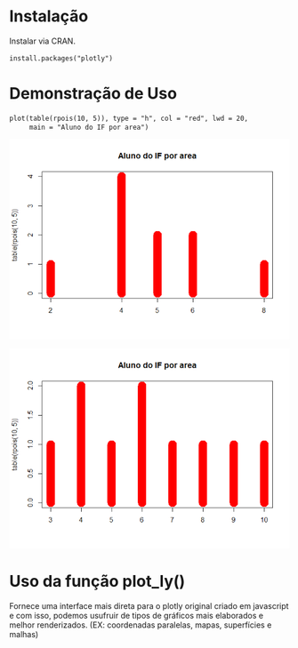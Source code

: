 # Instalação

Instalar via CRAN.

    install.packages("plotly")

# Demonstração de Uso

    plot(table(rpois(10, 5)), type = "h", col = "red", lwd = 20,
         main = "Aluno do IF por area")

![](plotly_files/figure-markdown_strict/unnamed-chunk-2-1.png)

![](plotly_files/figure-markdown_strict/pressure-1.png)

# Uso da função plot\_ly()

Fornece uma interface mais direta para o plotly original criado em
javascript e com isso, podemos usufruir de tipos de gráficos mais
elaborados e melhor renderizados. (EX: coordenadas paralelas, mapas,
superfícies e malhas)
